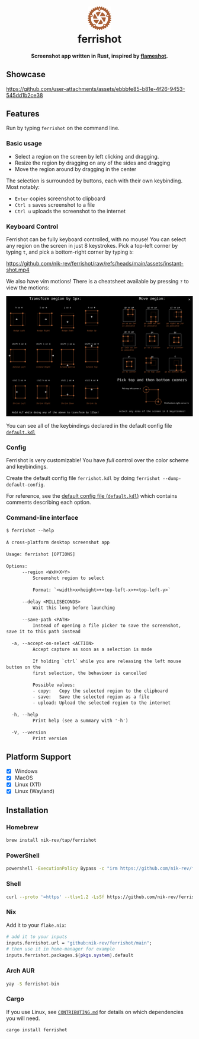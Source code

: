 <div align="center">
  <p>
    <h1>
      <a href="https://github.com/nik-rev/ferrishot">
        <img height="64px" width="64px" src="assets/icons/Ferrishot.svg" />
      </a>
      <br />
      ferrishot
    </h1>
    <h4>Screenshot app written in Rust, inspired by <a href="https://github.com/flameshot-org/flameshot">flameshot<a />.</h4>
  </p>
</div>

## Showcase

<https://github.com/user-attachments/assets/ebbbfe85-b81e-4f26-9453-545dd1b2ce38>

## Features

Run by typing `ferrishot` on the command line.

### Basic usage

- Select a region on the screen by left clicking and dragging.
- Resize the region by dragging on any of the sides and dragging
- Move the region around by dragging in the center

The selection is surrounded by buttons, each with their own keybinding. Most notably:

- `Enter` copies screenshot to clipboard
- `Ctrl s` saves screenshot to a file
- `Ctrl u` uploads the screenshot to the internet

### Keyboard Control

Ferrishot can be fully keyboard controlled, with no mouse! You can select any region on the screen in just
8 keystrokes. Pick a top-left corner by typing `t`, and pick a bottom-right corner by typing `b`:

https://github.com/nik-rev/ferrishot/raw/refs/heads/main/assets/instant-shot.mp4

We also have vim motions! There is a cheatsheet available by pressing `?` to view the motions:

![cheatsheet](./assets/cheatsheet.webp)

You can see all of the keybindings declared in the default config file [`default.kdl`](./default.kdl)

### Config

Ferrishot is very customizable! You have _full_ control over the color scheme and keybindings.

Create the default config file `ferrishot.kdl` by doing `ferrishot --dump-default-config`.

For reference, see the [default config file (`default.kdl`)](./default.kdl) which contains comments describing each option.

### Command-line interface

```
$ ferrishot --help

A cross-platform desktop screenshot app

Usage: ferrishot [OPTIONS]

Options:
      --region <WxH+X+Y>
          Screenshot region to select

          Format: `<width>x<height>+<top-left-x>+<top-left-y>`

      --delay <MILLISECONDS>
          Wait this long before launching

      --save-path <PATH>
          Instead of opening a file picker to save the screenshot, save it to this path instead

  -a, --accept-on-select <ACTION>
          Accept capture as soon as a selection is made

          If holding `ctrl` while you are releasing the left mouse button on the
          first selection, the behaviour is cancelled

          Possible values:
          - copy:   Copy the selected region to the clipboard
          - save:   Save the selected region as a file
          - upload: Upload the selected region to the internet

  -h, --help
          Print help (see a summary with '-h')

  -V, --version
          Print version
```

## Platform Support

- [x] Windows
- [x] MacOS
- [x] Linux (X11)
- [x] Linux (Wayland)

## Installation

### Homebrew

```sh
brew install nik-rev/tap/ferrishot
```

### PowerShell

```sh
powershell -ExecutionPolicy Bypass -c "irm https://github.com/nik-rev/ferrishot/releases/latest/download/ferrishot-installer.ps1 | iex"
```

### Shell

```sh
curl --proto '=https' --tlsv1.2 -LsSf https://github.com/nik-rev/ferrishot/releases/latest/download/ferrishot-installer.sh | sh
```

### Nix

Add it to your `flake.nix`:

```nix
# add it to your inputs
inputs.ferrishot.url = "github:nik-rev/ferrishot/main";
# then use it in home-manager for example
inputs.ferrishot.packages.${pkgs.system}.default
```

### Arch AUR

```sh
yay -S ferrishot-bin
```

### Cargo

If you use Linux, see [`CONTRIBUTING.md`](./CONTRIBUTING.md) for details on which dependencies you will need.

```sh
cargo install ferrishot
```
